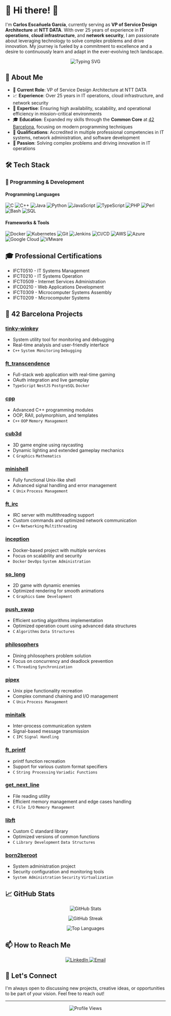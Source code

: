 # 💫 Hi there! 👋

I'm **Carlos Escañuela García**, currently serving as **VP of Service Design Architecture** at **NTT DATA**. With over 25 years of experience in **IT operations**, **cloud infrastructure**, and **network security**, I am passionate about leveraging technology to solve complex problems and drive innovation. My journey is fueled by a commitment to excellence and a desire to continuously learn and adapt in the ever-evolving tech landscape.

<p align="center">
  <img src="https://readme-typing-svg.herokuapp.com?font=Fira+Code&duration=3000&pause=1000&color=2E9EF4&center=true&vCenter=true&width=435&lines=IT+Infrastructure+Architect;Cloud+Solutions+Expert;Full+Stack+Developer;System+Design+Specialist" alt="Typing SVG" />
</p>

## 🌟 About Me

- 💼 **Current Role**: VP of Service Design Architecture at NTT DATA
- 📈 **Experience**: Over 25 years in IT operations, cloud infrastructure, and network security
- 🎯 **Expertise**: Ensuring high availability, scalability, and operational efficiency in mission-critical environments
- 🎓 **Education**: Expanded my skills through the **Common Core** at [42 Barcelona](https://www.42barcelona.com/es/), focusing on modern programming techniques
- 📜 **Qualifications**: Accredited in multiple professional competencies in IT systems, network administration, and software development
- 🔭 **Passion**: Solving complex problems and driving innovation in IT operations

## 🛠️ Tech Stack

### 🔧 Programming & Development

#### Programming Languages
![C](https://img.shields.io/badge/C-A8B9CC?style=flat&logo=c&logoColor=white)
![C++](https://img.shields.io/badge/C++-00599C?style=flat&logo=cplusplus&logoColor=white)
![Java](https://img.shields.io/badge/Java-007396?style=flat&logo=java&logoColor=white)
![Python](https://img.shields.io/badge/Python-3776AB?style=flat&logo=python&logoColor=white)
![JavaScript](https://img.shields.io/badge/JavaScript-F7DF1E?style=flat&logo=javascript&logoColor=black)
![TypeScript](https://img.shields.io/badge/TypeScript-3178C6?style=flat&logo=typescript&logoColor=white)
![PHP](https://img.shields.io/badge/PHP-777BB4?style=flat&logo=php&logoColor=white)
![Perl](https://img.shields.io/badge/Perl-39457E?style=flat&logo=perl&logoColor=white)
![Bash](https://img.shields.io/badge/Bash-4EAA25?style=flat&logo=gnu-bash&logoColor=white)
![SQL](https://img.shields.io/badge/SQL-4479A1?style=flat&logo=postgresql&logoColor=white)

#### Frameworks & Tools
![Docker](https://img.shields.io/badge/Docker-2496ED?style=flat&logo=docker&logoColor=white)
![Kubernetes](https://img.shields.io/badge/Kubernetes-326CE5?style=flat&logo=kubernetes&logoColor=white)
![Git](https://img.shields.io/badge/Git-F05032?style=flat&logo=git&logoColor=white)
![Jenkins](https://img.shields.io/badge/Jenkins-D24939?style=flat&logo=jenkins&logoColor=white)
![CI/CD](https://img.shields.io/badge/CI%2FCD-4285F4?style=flat&logo=google-cloud&logoColor=white)
![AWS](https://img.shields.io/badge/AWS-232F3E?style=flat&logo=amazon-aws&logoColor=white)
![Azure](https://img.shields.io/badge/Azure-0078D4?style=flat&logo=microsoft-azure&logoColor=white)
![Google Cloud](https://img.shields.io/badge/Google%20Cloud-4285F4?style=flat&logo=google-cloud&logoColor=white)
![VMware](https://img.shields.io/badge/VMware-607078?style=flat&logo=vmware&logoColor=white)

## 🎓 Professional Certifications

- IFCT0510 - IT Systems Management
- IFCT0210 - IT Systems Operation
- IFCT0509 - Internet Services Administration
- IFCD0210 - Web Applications Development
- IFCT0309 - Microcomputer Systems Assembly
- IFCT0209 - Microcomputer Systems

## 🚀 42 Barcelona Projects

### [tinky-winkey](./tinky-winkey)
- System utility tool for monitoring and debugging
- Real-time analysis and user-friendly interface
- `C++` `System Monitoring` `Debugging`

### [ft_transcendence](./ft_transcendence)
- Full-stack web application with real-time gaming
- OAuth integration and live gameplay
- `TypeScript` `NestJS` `PostgreSQL` `Docker`

### [cpp](./cpp)
- Advanced C++ programming modules
- OOP, RAII, polymorphism, and templates
- `C++` `OOP` `Memory Management`

### [cub3d](./cub3d)
- 3D game engine using raycasting
- Dynamic lighting and extended gameplay mechanics
- `C` `Graphics` `Mathematics`

### [minishell](./minishell)
- Fully functional Unix-like shell
- Advanced signal handling and error management
- `C` `Unix` `Process Management`

### [ft_irc](./ft_irc)
- IRC server with multithreading support
- Custom commands and optimized network communication
- `C++` `Networking` `Multithreading`

### [inception](./inception)
- Docker-based project with multiple services
- Focus on scalability and security
- `Docker` `DevOps` `System Administration`

### [so_long](./so_long)
- 2D game with dynamic enemies
- Optimized rendering for smooth animations
- `C` `Graphics` `Game Development`

### [push_swap](./push_swap)
- Efficient sorting algorithms implementation
- Optimized operation count using advanced data structures
- `C` `Algorithms` `Data Structures`

### [philosophers](./philosophers)
- Dining philosophers problem solution
- Focus on concurrency and deadlock prevention
- `C` `Threading` `Synchronization`

### [pipex](./pipex)
- Unix pipe functionality recreation
- Complex command chaining and I/O management
- `C` `Unix` `Process Management`

### [minitalk](./minitalk)
- Inter-process communication system
- Signal-based message transmission
- `C` `IPC` `Signal Handling`

### [ft_printf](./ft_printf)
- printf function recreation
- Support for various custom format specifiers
- `C` `String Processing` `Variadic Functions`

### [get_next_line](./get_next_line)
- File reading utility
- Efficient memory management and edge cases handling
- `C` `File I/O` `Memory Management`

### [libft](./libft)
- Custom C standard library
- Optimized versions of common functions
- `C` `Library Development` `Data Structures`

### [born2beroot](./born2beroot)
- System administration project
- Security configuration and monitoring tools
- `System Administration` `Security` `Virtualization`

## 📈 GitHub Stats

<p align="center">
<img src="https://github-readme-stats.vercel.app/api?username=cescanue&theme=transparent&hide_border=false&show_icons=true&count_private=true" alt="GitHub Stats">
</p>

<p align="center">
<img src="https://github-readme-streak-stats.herokuapp.com/?user=cescanue&theme=transparent&hide_border=false" alt="GitHub Streak">
</p>

<p align="center">
<img src="https://github-readme-stats.vercel.app/api/top-langs/?username=cescanue&theme=transparent&hide_border=false&layout=compact" alt="Top Languages">
</p>

## 📫 How to Reach Me

<p align="center">
  <a href="https://www.linkedin.com/in/carlos-escañuela-garcia-58b15816/">
    <img src="https://img.shields.io/badge/LinkedIn-0077B5?style=for-the-badge&logo=linkedin&logoColor=white" alt="LinkedIn">
  </a>
  <a href="mailto:cescanuela@gmail.com">
    <img src="https://img.shields.io/badge/Email-D14836?style=for-the-badge&logo=gmail&logoColor=white" alt="Email">
  </a>
</p>

## 🤝 Let's Connect

I'm always open to discussing new projects, creative ideas, or opportunities to be part of your vision. Feel free to reach out!

---

<p align="center">
  <img src="https://visitcount.itsvg.in/api?id=cescanue&label=Profile%20Views&color=2&icon=1&pretty=false" alt="Profile Views">
</p>
